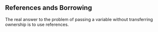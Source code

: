 ## References ands Borrowing ##

The real answer to the problem of passing a variable without transferring
ownership is to use references.

